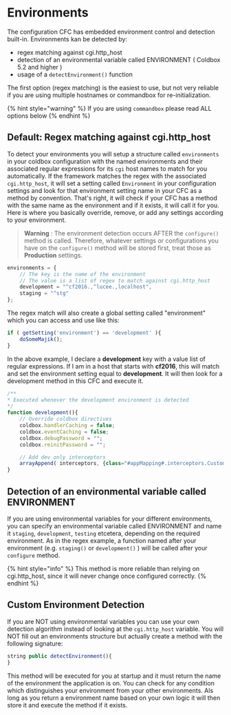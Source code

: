 # Environments

The configuration CFC has embedded environment control and detection built-in. Environments kan be detected by:

* regex matching against cgi.http\_host
* detection of an environmental variable called ENVIRONMENT \( Coldbox 5.2 and higher \)
* usage of a `detectEnvironment()` function

The first option \(regex matching\) is the easiest to use, but not very reliable if you are using multiple hostnames or commandbox for re-initialization.

{% hint style="warning" %}
If you are using `commandbox` please read ALL options below
{% endhint %}

## Default: Regex matching against cgi.http\_host

To detect your environments you will setup a structure called `environments` in your coldbox configuration with the named environments and their associated regular expressions for its `cgi` host names to match for you automatically. If the framework matches the regex with the associated `cgi.http_host`, it will set a setting called `Environment` in your configuration settings and look for that environment setting name in your CFC as a method by convention. That's right, it will check if your CFC has a method with the same name as the environment and if it exists, it will call it for you. Here is where you basically override, remove, or add any settings according to your environment.

> **Warning** : The environment detection occurs AFTER the `configure()` method is called. Therefore, whatever settings or configurations you have on the `configure()` method will be stored first, treat those as **Production** settings.

```javascript
environments = {
    // The key is the name of the environment
    // The value is a list of regex to match against cgi.http_host
    development = "^cf2016.,^lucee.,localhost",
    staging = "^stg"
};
```

The regex match will also create a global setting called "environment" which you can access and use like this:

```javascript
if ( getSetting('environment') == 'development' ){
    doSomeMajik();
}
```

In the above example, I declare a **development** key with a value list of regular expressions. If I am in a host that starts with **cf2016**, this will match and set the environment setting equal to **development**. It will then look for a development method in this CFC and execute it.

```javascript
/**
* Executed whenever the development environment is detected
*/
function development(){
    // Override coldbox directives
    coldbox.handlerCaching = false;
    coldbox.eventCaching = false;
    coldbox.debugPassword = "";
    coldbox.reinitPassword = "";

    // Add dev only interceptors
    arrayAppend( interceptors, {class="#appMapping#.interceptors.CustomLogger} );
}
```

## Detection of an environmental variable called ENVIRONMENT

If you are using environmental variables for your different environments, you can specify an environmental variable called ENVIRONMENT and name it `staging`, `development`, `testing` etcetera, depending on the required environment. As in the regex example, a function named after your environment \(e.g. `staging()` or `development()` \) will be called after your `configure` method.

{% hint style="info" %}
This method is more reliable than relying on cgi.http\_host, since it will never change once configured correctly.
{% endhint %}

## Custom Environment Detection

If you are NOT using environmental variables you can use your own detection algorithm instead of looking at the `cgi.http_host` variable. You will NOT fill out an environments structure but actually create a method with the following signature:

```javascript
string public detectEnvironment(){
}
```

This method will be executed for you at startup and it must return the name of the environment the application is on. You can check for any condition which distinguishes your environment from your other environments. Als long as you return a environment name based on your own logic it will then store it and execute the method if it exists.


